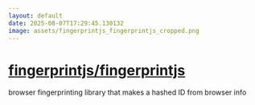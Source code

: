 ```yaml
---
layout: default
date: 2025-08-07T17:29:45.130132
image: assets/fingerprintjs_fingerprintjs_cropped.png
---
```


# [fingerprintjs/fingerprintjs](https://github.com/fingerprintjs/fingerprintjs)

browser fingerprinting library that makes a hashed ID from browser info
